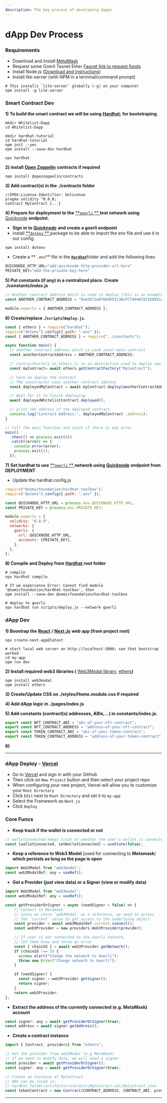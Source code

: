 ```yaml
---
description: The key process of developing dapps
---
```


# dApp Dev Process

### Requirements

* Download and Install [MetaMask](https://metamask.io/)
* Request some Goerli Tesnet Ether  [Faucet link to request funds](https://faucets.chain.link/)
* Install Node.js ([Download and Instructions](https://nodejs.org/en/download/))
* Install lite-server (with NPM in a terminal/command prompt)

```shell
# This installs `lite-server` globally (-g) on your computer
npm install -g lite-server
```

### Smart Contract Dev

**1) To build the smart contract we will be using** [**Hardhat**](https://hardhat.org/)**; for bootstraping.**

```shell
mkdir Whitelist-Dapp
cd Whitelist-Dapp

mkdir hardhat-tutorial
cd hardhat-tutorial
npm init --yes
npm install --save-dev hardhat

npx hardhat
```

**2) install** [**Open Zeppelin**](https://github.com/OpenZeppelin/openzeppelin-contracts) **contracts if required**

```shell
npm install @openzeppelin/contracts
```

**3) Add contract(s) in the ./contracts folder**

```solidity
//SPDX-License-Identifier: Unlicense
pragma solidity ^0.8.0;
contract MyContract {...}
```

**4) Prepare for deployment to the** [**`goerli` ** ](https://goerli.etherscan.io/)**test network using** [Quicknode](https://www.quicknode.com/?utm\_source=learnweb3\&utm\_campaign=generic\&utm\_content=sign-up\&utm\_medium=learnweb3) **endpoint.**

* **Sign in to**  [**Quicknode**](https://www.quicknode.com/?utm\_source=learnweb3\&utm\_campaign=generic\&utm\_content=sign-up\&utm\_medium=learnweb3) **and create a goerli endpoint**
* install [**`dotenv` ** ](https://www.npmjs.com/package/dotenv)package to be able to import the env file and use it in our config

```shell
npm install dotenv
```

* Create a ** `.env`** file in the [**`Hardhat`**](https://hardhat.org/)folder and add the following lines

```javascript
QUICKNODE_HTTP_URL="add-quicknode-http-provider-url-here"
PRIVATE_KEY="add-the-private-key-here"
```

**5) Put constants (if any) in a centralized place. Create ./constants/index.js**

```javascript
// Another contract address which is used in deploy (this is an example)
const ANOTHER_CONTRACT_ADDRESS = "0xA3b72e87664D52c3AcFCf4048C021E8931a3b759";

module.exports = { ANOTHER_CONTRACT_ADDRESS };
```

**6) Create/replace ./`scripts`/`deploy.js`.**

```javascript
const { ethers } = require("hardhat");
require("dotenv").config({ path: ".env" });
const { ANOTHER_CONTRACT_ADDRESS } = require("../constants");

async function main() {
  // another contract address which is used inour main contract
  const anotherContractAddress = ANOTHER_CONTRACT_ADDRESS;

  // ContractFactory in ethers.js is an abstraction used to deploy new smart contracts
  const myContract= await ethers.getContractFactory("MyContract");

  // here we deploy the contract
  // The constractor uses another contract address
  const deployedMyContract = await myContract.deploy(anotherContractAddress);

  // Wait for it to finish deploying
  await deployedWhitelistContract.deployed();

  // print the address of the deployed contract
  console.log("Contract Address:", deployedMyContract .address);
}

// Call the main function and catch if there is any error
main()
  .then(() => process.exit(0))
  .catch((error) => {
    console.error(error);
    process.exit(1);
  });
```

**7) Set hardhat to use** [**`goerli` ** ](https://goerli.etherscan.io/)**network using** [**Quicknode**](https://www.quicknode.com/?utm\_source=learnweb3\&utm\_campaign=generic\&utm\_content=sign-up\&utm\_medium=learnweb3) **endpoint from DEPLOYMENT**

* Update the hardhat.config.js

```javascript
require("@nomicfoundation/hardhat-toolbox");
require("dotenv").config({ path: ".env" });

const QUICKNODE_HTTP_URL = process.env.QUICKNODE_HTTP_URL;
const PRIVATE_KEY = process.env.PRIVATE_KEY;

module.exports = {
  solidity: "0.8.9",
  networks: {
    goerli: {
      url: QUICKNODE_HTTP_URL,
      accounts: [PRIVATE_KEY],
    },
  },
};
```

**8) Compile and Deploy from** [**Hardhat** ](https://hardhat.org/)**root folder**

```shell
# compile
npx hardhat compile

# If we experience Error: Cannot find module '@nomicfoundation/hardhat-toolbox', then
npm install --save-dev @nomicfoundation/hardhat-toolbox

# deploy to goerli
npx hardhat run scripts/deploy.js --network goerli
```

### dApp Dev

**1) Boostrap the**  [**React**](https://reactjs.org/) **/** [**Next Js**](https://nextjs.org/) **web app (from project root)**

```shell
npx create-next-app@latest

# start local web server on http://localhost:3000; see that bootstrap worked
cd my-app
npm run dev
```

**2) Install required web3 libraries (** [Web3Modal library](https://github.com/Web3Modal/web3modal), [ethers](https://docs.ethers.io/v3/)**)**

```shell
npm install web3modal
npm install ethers
```

**3) Create/Update CSS on ./styles/Home.module.css if required**

**4) Add dApp logic in ./pages/index.js**

**5) Add constants (contract(s) addresses, ABIs,...) in constants/index.js.**&#x20;

```javascript
export const NFT_CONTRACT_ABI = "abi-of-your-nft-contract";
export const NFT_CONTRACT_ADDRESS = "address-of-your-nft-contract";
export const TOKEN_CONTRACT_ABI = "abi-of-your-token-contract";
export const TOKEN_CONTRACT_ADDRESS = "address-of-your-token-contract";
```

**6)**

****

### dApp Deploy - [Vercel](https://vercel.com/)&#x20;

* Go to [Vercel](https://vercel.com/) and sign in with your GitHub
* Then click on `New Project` button and then select your project repo
* When configuring your new project, Vercel will allow you to customize your `Root Directory`
* Click `Edit` next to `Root Directory` and set it to `my-app`
* Select the Framework as `Next.js`
* Click `Deploy`

### Core Funcs

* **Keep track if the wallet is connected or not**

```javascript
// walletConnected keeps track of whether the user's wallet is connected or not
const [walletConnected, setWalletConnected] = useState(false);
```

* **Keep a reference to Web3 Model** (used for connecting to **Metamask**) **which persists as long as the page is open**

```javascript
import Web3Modal from "web3modal";
const web3ModalRef: any = useRef();
```

* **Get a Provider (just view data) or a Signer (view or modify data)**

```javascript
import Web3Modal from "web3modal";
const web3ModalRef: any = useRef();

const getProviderOrSigner = async (needSigner = false) => {
    // Connect to Metamask
    // Since we store `web3Modal` as a reference, we need to access 
    // the `current` value to get access to the underlying object
    const provider = await web3ModalRef.current.connect();
    const web3Provider = new providers.Web3Provider(provider);

    // If user is not connected to the Goerli network, 
    // let them know and throw an error
    const { chainId } = await web3Provider.getNetwork();
    if (chainId !== 5) {
      window.alert("Change the network to Goerli");
      throw new Error("Change network to Goerli");
    }

    if (needSigner) {
      const signer = web3Provider.getSigner();
      return signer;
    }
    return web3Provider;
};
```

* **Extract the address of the currently connected (e.g. MetaMask) account**

```javascript
const signer: any = await getProviderOrSigner(true);
const address = await signer.getAddress();
```

* **Create a contract instance**

```javascript
import { Contract, providers} from "ethers";

// Get the provider from web3Modal (e.g MetaMask)
// If we need to modify data, we will need a signer
const provider = await getProviderOrSigner();
const signer: any = await getProviderOrSigner(true);

// Create an instance of MyContract
// ABI can be found in:
// hardhat_folder\artifacts\contracts\MyContract.sol\MyContract.json
const tokenContract = new Contract(CONTRACT_ADDRESS, CONTRACT_ABI, provider);
```

****
